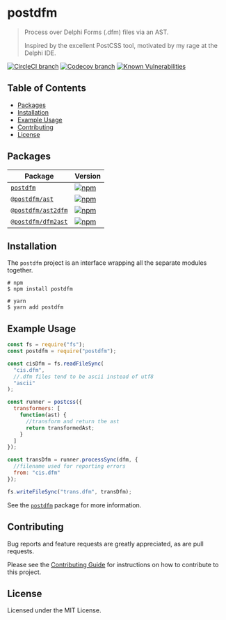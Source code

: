 # postdfm

> Process over Delphi Forms (.dfm) files via an AST.
>
> Inspired by the excellent PostCSS tool, motivated by my rage at the Delphi IDE.

[![CircleCI branch](https://img.shields.io/circleci/project/github/spiltcoffee/postdfm/master.svg)](https://circleci.com)
[![Codecov branch](https://img.shields.io/codecov/c/gh/spiltcoffee/postdfm/master.svg)](https://codecov.io)
[![Known Vulnerabilities](https://snyk.io/test/github/spiltcoffee/postdfm/badge.svg?targetFile=package.json)](https://snyk.io/test/github/spiltcoffee/postdfm?targetFile=package.json)

## Table of Contents

- [Packages](#packages)
- [Installation](#installation)
- [Example Usage](#example-usage)
- [Contributing](#contributing)
- [License](#license)

## Packages

| Package                                          | Version                                                                                                               |
| ------------------------------------------------ | --------------------------------------------------------------------------------------------------------------------- |
| [`postdfm`](/packages/postdfm)                   | [![npm](https://img.shields.io/npm/v/postdfm.svg?label=npm)](https://www.npmjs.com/package/postdfm)                   |
| [`@postdfm/ast`](/packages/@postdfm/ast)         | [![npm](https://img.shields.io/npm/v/@postdfm/ast.svg?label=npm)](https://www.npmjs.com/package/@postdfm/ast)         |
| [`@postdfm/ast2dfm`](/packages/@postdfm/ast2dfm) | [![npm](https://img.shields.io/npm/v/@postdfm/ast2dfm.svg?label=npm)](https://www.npmjs.com/package/@postdfm/ast2dfm) |
| [`@postdfm/dfm2ast`](/packages/@postdfm/dfm2ast) | [![npm](https://img.shields.io/npm/v/@postdfm/dfm2ast.svg?label=npm)](https://www.npmjs.com/package/@postdfm/dfm2ast) |

## Installation

The `postdfm` project is an interface wrapping all the separate modules together.

```shell
# npm
$ npm install postdfm

# yarn
$ yarn add postdfm
```

## Example Usage

```js
const fs = require("fs");
const postdfm = require("postdfm");

const cisDfm = fs.readFileSync(
  "cis.dfm",
  //.dfm files tend to be ascii instead of utf8
  "ascii"
);

const runner = postcss({
  transformers: [
    function(ast) {
      //transform and return the ast
      return transformedAst;
    }
  ]
});

const transDfm = runner.processSync(dfm, {
  //filename used for reporting errors
  from: "cis.dfm"
});

fs.writeFileSync("trans.dfm", transDfm);
```

See the [`postdfm`](packages/postdfm) package for more information.

## Contributing

Bug reports and feature requests are greatly appreciated, as are pull requests.

Please see the [Contributing Guide](/.github/CONTRIBUTING.md) for instructions on how to contribute to this project.

## License

Licensed under the MIT License.
